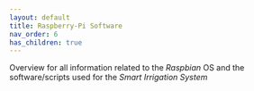 ```yaml
---
layout: default
title: Raspberry-Pi Software
nav_order: 6
has_children: true
---
```


Overview for all information related to the *Raspbian* OS and the software/scripts used for the *Smart Irrigation System*
